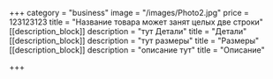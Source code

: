 +++
category = "business"
image = "/images/Photo2.jpg"
price = 123123123
title = "Название товара может занят целых две строки"
[[description_block]]
description = "тут Детали"
title = "Детали"
[[description_block]]
description = "тут размеры"
title = "Размеры"
[[description_block]]
description = "описание тут"
title = "Описание"

+++
